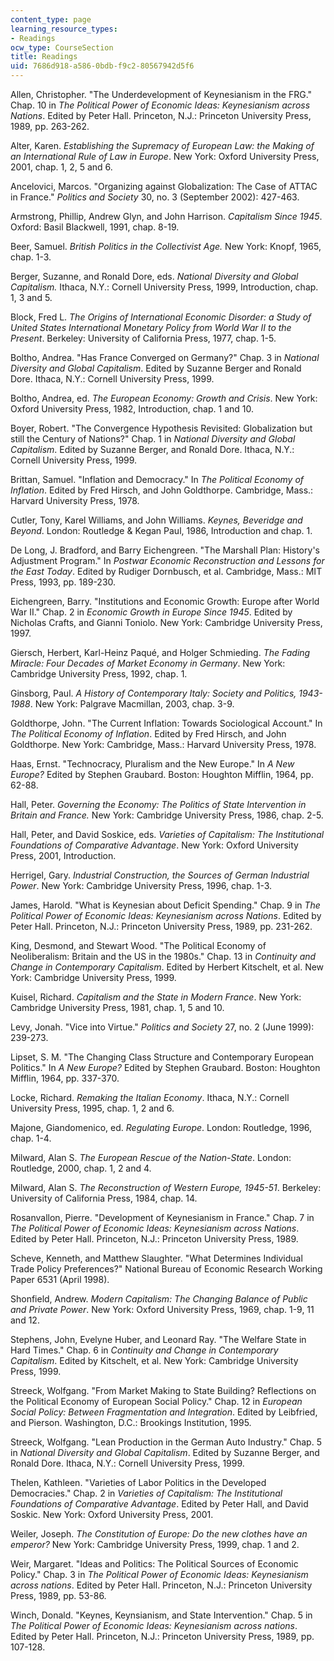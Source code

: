 ```yaml
---
content_type: page
learning_resource_types:
- Readings
ocw_type: CourseSection
title: Readings
uid: 7686d918-a586-0bdb-f9c2-80567942d5f6
---
```


Allen, Christopher. "The Underdevelopment of Keynesianism in the FRG." Chap. 10 in _The Political Power of Economic Ideas: Keynesianism across Nations_. Edited by Peter Hall. Princeton, N.J.: Princeton University Press, 1989, pp. 263-262.

Alter, Karen. _Establishing the Supremacy of European Law: the Making of an International Rule of Law in Europe_. New York: Oxford University Press, 2001, chap. 1, 2, 5 and 6.

Ancelovici, Marcos. "Organizing against Globalization: The Case of ATTAC in France." _Politics and Society_ 30, no. 3 (September 2002): 427-463.

Armstrong, Phillip, Andrew Glyn, and John Harrison. _Capitalism Since 1945_. Oxford: Basil Blackwell, 1991, chap. 8-19.

Beer, Samuel. _British Politics in the Collectivist Age._ New York: Knopf, 1965, chap. 1-3.

Berger, Suzanne, and Ronald Dore, eds. _National Diversity and Global Capitalism._ Ithaca, N.Y.: Cornell University Press, 1999, Introduction, chap. 1, 3 and 5.

Block, Fred L. _The Origins of International Economic Disorder: a Study of United States International Monetary Policy from World War II to the Present_. Berkeley: University of California Press, 1977, chap. 1-5.

Boltho, Andrea. "Has France Converged on Germany?" Chap. 3 in _National Diversity and Global Capitalism_. Edited by Suzanne Berger and Ronald Dore. Ithaca, N.Y.: Cornell University Press, 1999.

Boltho, Andrea, ed. _The European Economy: Growth and Crisis_. New York: Oxford University Press, 1982, Introduction, chap. 1 and 10.

Boyer, Robert. "The Convergence Hypothesis Revisited: Globalization but still the Century of Nations?" Chap. 1 in _National Diversity and Global Capitalism_. Edited by Suzanne Berger, and Ronald Dore. Ithaca, N.Y.: Cornell University Press, 1999.

Brittan, Samuel. "Inflation and Democracy." In _The Political Economy of Inflation_. Edited by Fred Hirsch, and John Goldthorpe. Cambridge, Mass.: Harvard University Press, 1978.

Cutler, Tony, Karel Williams, and John Williams. _Keynes, Beveridge and Beyond_. London: Routledge & Kegan Paul, 1986, Introduction and chap. 1.

De Long, J. Bradford, and Barry Eichengreen. "The Marshall Plan: History's Adjustment Program." In _Postwar Economic Reconstruction and Lessons for the East Today_. Edited by Rudiger Dornbusch, et al. Cambridge, Mass.: MIT Press, 1993, pp. 189-230.

Eichengreen, Barry. "Institutions and Economic Growth: Europe after World War II." Chap. 2 in _Economic Growth in Europe Since 1945_. Edited by Nicholas Crafts, and Gianni Toniolo. New York: Cambridge University Press, 1997.

Giersch, Herbert, Karl-Heinz Paqué, and Holger Schmieding. _The Fading Miracle: Four Decades of Market Economy in Germany_. New York: Cambridge University Press, 1992, chap. 1.

Ginsborg, Paul. _A History of Contemporary Italy: Society and Politics, 1943-1988_. New York: Palgrave Macmillan, 2003, chap. 3-9.

Goldthorpe, John. "The Current Inflation: Towards Sociological Account." In _The Political Economy of Inflation_. Edited by Fred Hirsch, and John Goldthorpe. New York: Cambridge, Mass.: Harvard University Press, 1978.

Haas, Ernst. "Technocracy, Pluralism and the New Europe." In _A New Europe?_ Edited by Stephen Graubard. Boston: Houghton Mifflin, 1964, pp. 62-88.

Hall, Peter. _Governing the Economy: The Politics of State Intervention in Britain and France._ New York: Cambridge University Press, 1986, chap. 2-5.

Hall, Peter, and David Soskice, eds. _Varieties of Capitalism: The Institutional Foundations of Comparative Advantage_. New York: Oxford University Press, 2001, Introduction.

Herrigel, Gary. _Industrial Construction, the Sources of German Industrial Power_. New York: Cambridge University Press, 1996, chap. 1-3.

James, Harold. "What is Keynesian about Deficit Spending." Chap. 9 in _The Political Power of Economic Ideas: Keynesianism across Nations_. Edited by Peter Hall. Princeton, N.J.: Princeton University Press, 1989, pp. 231-262.

King, Desmond, and Stewart Wood. "The Political Economy of Neoliberalism: Britain and the US in the 1980s." Chap. 13 in _Continuity and Change in Contemporary Capitalism_. Edited by Herbert Kitschelt, et al. New York: Cambridge University Press, 1999.

Kuisel, Richard. _Capitalism and the State in Modern France_. New York: Cambridge University Press, 1981, chap. 1, 5 and 10.

Levy, Jonah. "Vice into Virtue." _Politics and Society_ 27, no. 2 (June 1999): 239-273.

Lipset, S. M. "The Changing Class Structure and Contemporary European Politics." In _A New Europe?_ Edited by Stephen Graubard. Boston: Houghton Mifflin, 1964, pp. 337-370.

Locke, Richard. _Remaking the Italian Economy_. Ithaca, N.Y.: Cornell University Press, 1995, chap. 1, 2 and 6.

Majone, Giandomenico, ed. _Regulating Europe_. London: Routledge, 1996, chap. 1-4.

Milward, Alan S. _The European Rescue of the Nation-State_. London: Routledge, 2000, chap. 1, 2 and 4.

Milward, Alan S. _The Reconstruction of Western Europe, 1945-51_. Berkeley: University of California Press, 1984, chap. 14.

Rosanvallon, Pierre. "Development of Keynesianism in France." Chap. 7 in _The Political Power of Economic Ideas: Keynesianism across Nations_. Edited by Peter Hall. Princeton, N.J.: Princeton University Press, 1989.

Scheve, Kenneth, and Matthew Slaughter. "What Determines Individual Trade Policy Preferences?" National Bureau of Economic Research Working Paper 6531 (April 1998).

Shonfield, Andrew. _Modern Capitalism: The Changing Balance of Public and Private Power_. New York: Oxford University Press, 1969, chap. 1-9, 11 and 12.

Stephens, John, Evelyne Huber, and Leonard Ray. "The Welfare State in Hard Times." Chap. 6 in _Continuity and Change in Contemporary Capitalism_. Edited by Kitschelt, et al. New York: Cambridge University Press, 1999.

Streeck, Wolfgang. "From Market Making to State Building? Reflections on the Political Economy of European Social Policy." Chap. 12 in _European Social Policy: Between Fragmentation and Integration_. Edited by Leibfried, and Pierson. Washington, D.C.: Brookings Institution, 1995.

Streeck, Wolfgang. "Lean Production in the German Auto Industry." Chap. 5 in _National Diversity and Global Capitalism_. Edited by Suzanne Berger, and Ronald Dore. Ithaca, N.Y.: Cornell University Press, 1999.

Thelen, Kathleen. "Varieties of Labor Politics in the Developed Democracies." Chap. 2 in _Varieties of Capitalism: The Institutional Foundations of Comparative Advantage_. Edited by Peter Hall, and David Soskic. New York: Oxford University Press, 2001.

Weiler, Joseph. _The Constitution of Europe: Do the new clothes have an emperor?_ New York: Cambridge University Press, 1999, chap. 1 and 2.

Weir, Margaret. "Ideas and Politics: The Political Sources of Economic Policy." Chap. 3 in _The Political Power of Economic Ideas: Keynesianism across nations_. Edited by Peter Hall. Princeton, N.J.: Princeton University Press, 1989, pp. 53-86.

Winch, Donald. "Keynes, Keynsianism, and State Intervention." Chap. 5 in _The Political Power of Economic Ideas: Keynesianism across nations_. Edited by Peter Hall. Princeton, N.J.: Princeton University Press, 1989, pp. 107-128.